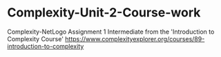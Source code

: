 # Complexity-Unit-2-Course-work
Complexity-NetLogo Assignment 1 Intermediate from the 'Introduction to Complexity Course' https://www.complexityexplorer.org/courses/89-introduction-to-complexity
